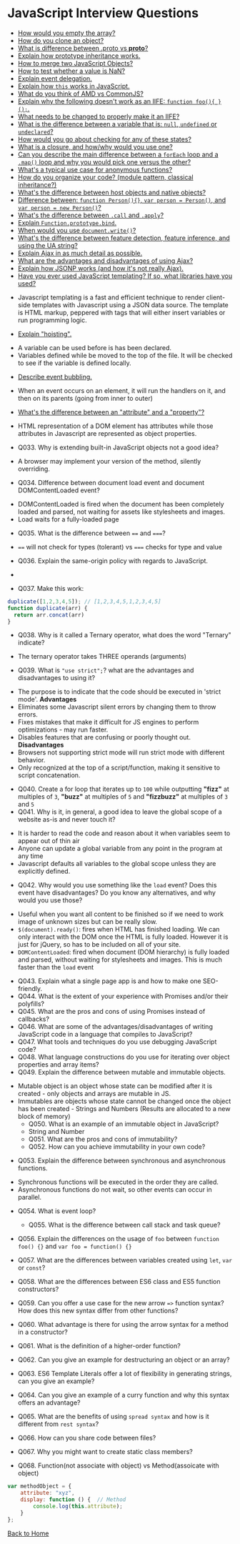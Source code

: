 # JavaScript Interview Questions
* [How would you empty the array?](/interviewQuestions/answers/javascript-answers.md#answer-01)
* [How do you clone an object?](/interviewQuestions/answers/javascript-answers.md#answer-02)
* [What is difference between .proto vs __proto__?](/interviewQuestions/answers/javascript-answers.md#answer-03)
* [Explain how prototype inheritance works.](/interviewQuestions/answers/javascript-answers.md#answer-04)
* [How to merge two JavaScript Objects?](/interviewQuestions/answers/javascript-answers.md#answer-05)
* [How to test whether a value is NaN?](/interviewQuestions/answers/javascript-answers.md#answer-06)
* [Explain event delegation.](/interviewQuestions/answers/javascript-answers.md#answer-07)
* [Explain how `this` works in JavaScript.](/interviewQuestions/answers/javascript-answers.md#answer-08)
* [What do you think of AMD vs CommonJS?](/interviewQuestions/answers/javascript-answers.md#answer-09)
* [Explain why the following doesn't work as an IIFE: `function foo(){ }();`.](/interviewQuestions/answers/javascript-answers.md#answer-10)
* [What needs to be changed to properly make it an IIFE?](/interviewQuestions/answers/javascript-answers.md#answer-11)
* [What is the difference between a variable that is: `null`, `undefined` or `undeclared`?](/interviewQuestions/answers/javascript-answers.md#answer-12)
* [How would you go about checking for any of these states?](/interviewQuestions/answers/javascript-answers.md#answer-13)
* [What is a closure, and how/why would you use one?](/interviewQuestions/answers/javascript-answers.md#answer-14)
* [Can you describe the main difference between a `forEach` loop and a `.map()` loop and why you would pick one versus the other?](/interviewQuestions/answers/javascript-answers.md#answer-15)
* [What's a typical use case for anonymous functions?](/interviewQuestions/answers/javascript-answers.md#answer-16)
* [How do you organize your code? (module pattern, classical inheritance?)](/interviewQuestions/answers/javascript-answers.md#answer-17)
* [What's the difference between host objects and native objects?](/interviewQuestions/answers/javascript-answers.md#answer-18)
* [Difference between: `function Person(){}`, `var person = Person()`, and `var person = new Person()`?](/interviewQuestions/answers/javascript-answers.md#answer-19)
* [What's the difference between `.call` and `.apply`?](/interviewQuestions/answers/javascript-answers.md#answer-20)
* [Explain `Function.prototype.bind`.](/interviewQuestions/answers/javascript-answers.md#answer-21)
* [When would you use `document.write()`?](/interviewQuestions/answers/javascript-answers.md#answer-22)
* [What's the difference between feature detection, feature inference, and using the UA string?](/interviewQuestions/answers/javascript-answers.md#answer-23)
* [Explain Ajax in as much detail as possible.](/interviewQuestions/answers/javascript-answers.md#answer-24)
* [What are the advantages and disadvantages of using Ajax?](/interviewQuestions/answers/javascript-answers.md#answer-25)
* [Explain how JSONP works (and how it's not really Ajax).](/interviewQuestions/answers/javascript-answers.md#answer-26)
* [Have you ever used JavaScript templating? If so, what libraries have you used?](/interviewQuestions/answers/javascript-answers.md#answer-27)
- Javascript templating is a fast and efficient technique to render client-side templates with Javascript using a JSON data source. The template is HTML markup, peppered with tags that will either insert variables or run programming logic.
* [Explain "hoisting".](/interviewQuestions/answers/javascript-answers.md#answer-28)
- A variable can be used before is has been declared.
- Variables defined while be moved to the top of the file. It will be checked to see if the variable is defined locally.
* [Describe event bubbling.](/interviewQuestions/answers/javascript-answers.md#answer-29)
- When an event occurs on an element, it will run the handlers on it, and then on its parents (going from inner to outer)
* [What's the difference between an "attribute" and a "property"?](/interviewQuestions/answers/javascript-answers.md#answer-30)
- HTML representation of a DOM element has attributes while those attributes in Javascript are represented as object properties.
* Q033. Why is extending built-in JavaScript objects not a good idea?
- A browser may implement your version of the method, silently overriding.
* Q034. Difference between document load event and document DOMContentLoaded event?
- DOMContentLoaded is fired when the document has been completely loaded and parsed, not waiting for assets like stylesheets and images.
- Load waits for a fully-loaded page
* Q035. What is the difference between `==` and `===`?
- `==` will not check for types (tolerant) vs `===` checks for type and value
* Q036. Explain the same-origin policy with regards to JavaScript.
- 
* Q037. Make this work:
```javascript
duplicate([1,2,3,4,5]); // [1,2,3,4,5,1,2,3,4,5]
function duplicate(arr) {
  return arr.concat(arr)
}
```
* Q038. Why is it called a Ternary operator, what does the word "Ternary" indicate?
- The ternary operator takes THREE operands (arguments)
* Q039. What is `"use strict";`? what are the advantages and disadvantages to using it?
- The purpose is to indicate that the code should be executed in 'strict mode'.
**Advantages**
- Eliminates some Javascript silent errors by changing them to throw errors.
- Fixes mistakes that make it difficult for JS engines to perform optimizations - may run faster.
- Disables features that are confusing or poorly thought out.
**Disadvantages**
- Browsers not supporting strict mode will run strict mode with different behavior.
- Only recognized at the top of a script/function, making it sensitive to script concatenation.
* Q040. Create a for loop that iterates up to `100` while outputting **"fizz"** at multiples of `3`, **"buzz"** at multiples of `5` and **"fizzbuzz"** at multiples of `3` and `5`
* Q041. Why is it, in general, a good idea to leave the global scope of a website as-is and never touch it?
- It is harder to read the code and reason about it when variables seem to appear out of thin air
- Anyone can update a global variable from any point in the program at any time
- Javascript defaults all variables to the global scope unless they are explicitly defined.

* Q042. Why would you use something like the `load` event? Does this event have disadvantages? Do you know any alternatives, and why would you use those?
- Useful when you want all content to be finished so if we need to work image of unknown sizes but can be really slow.
- `$(document).ready()`: fires when HTML has finished loading. We can only interact with the DOM once the HTML is fully loaded. However it is just for jQuery, so has to be included on all of your site.
- `DOMContentLoaded`: fired when document (DOM hierarchy) is fully loaded and parsed, without waiting for stylesheets and images. This is much faster than the `load` event 
* Q043. Explain what a single page app is and how to make one SEO-friendly.
* Q044. What is the extent of your experience with Promises and/or their polyfills?
* Q045. What are the pros and cons of using Promises instead of callbacks?
* Q046. What are some of the advantages/disadvantages of writing JavaScript code in a language that compiles to JavaScript?
* Q047. What tools and techniques do you use debugging JavaScript code?
* Q048. What language constructions do you use for iterating over object properties and array items?
* Q049. Explain the difference between mutable and immutable objects.
- Mutable object is an object whose state can be modified after it is created - only objects and arrays are mutable in JS.
- Immutables are objects whose state cannot be changed once the object has been created - Strings and Numbers (Results are allocated to a new block of memory)
  * Q050. What is an example of an immutable object in JavaScript?
  - String and Number
  * Q051. What are the pros and cons of immutability?
  * Q052. How can you achieve immutability in your own code?
* Q053. Explain the difference between synchronous and asynchronous functions.
- Synchronous functions will be executed in the order they are called.
- Asynchronous functions do not wait, so other events can occur in parallel.
* Q054. What is event loop?
  * Q055. What is the difference between call stack and task queue?
* Q056. Explain the differences on the usage of `foo` between `function foo() {}` and `var foo = function() {}`
* Q057. What are the differences between variables created using `let`, `var` or `const`?
* Q058. What are the differences between ES6 class and ES5 function constructors?
* Q059. Can you offer a use case for the new arrow `=>` function syntax? How does this new syntax differ from other functions?
* Q060. What advantage is there for using the arrow syntax for a method in a constructor?
* Q061. What is the definition of a higher-order function?
* Q062. Can you give an example for destructuring an object or an array?
* Q063. ES6 Template Literals offer a lot of flexibility in generating strings, can you give an example?
* Q064. Can you give an example of a curry function and why this syntax offers an advantage?
* Q065. What are the benefits of using `spread syntax` and how is it different from `rest syntax`?
* Q066. How can you share code between files?

* Q067. Why you might want to create static class members?

* Q068. Function(not associate with object) vs Method(assoicate with object)
```javascript
var methodObject = {
    attribute: "xyz",
    display: function () {  // Method
        console.log(this.attribute);
    }
};
```

[Back to Home](/README.md)

